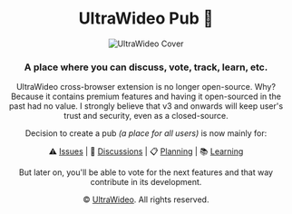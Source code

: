 <div align="center">
  
# UltraWideo Pub 🍻

![UltraWideo Cover](https://github.com/dvlden/uw-pub/assets/3460368/e5c30a06-0803-4ee6-b0c6-bd31a559696b)

### A place where you can discuss, vote, track, learn, etc.

UltraWideo cross-browser extension is no longer open-source. Why? Because it contains premium features and having it open-sourced in the past had no value.
I strongly believe that v3 and onwards will keep user's trust and security, even as a closed-source.

Decision to create a pub _(a place for all users)_ is now mainly for:

⚠️ [Issues](https://github.com/dvlden/uw-pub/issues) | 💭 [Discussions](https://github.com/dvlden/uw-pub/discussions) | 📋 [Planning](https://github.com/users/dvlden/projects/2) | 📚 [Learning](https://github.com/dvlden/uw-pub/wiki)

But later on, you'll be able to vote for the next features and that way contribute in its development.

&copy; [UltraWideo](https://uw.wtf/). All rights reserved.

</div>
